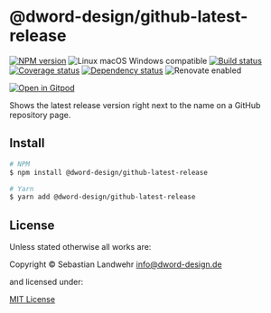 <!-- TITLE/ -->
# @dword-design/github-latest-release
<!-- /TITLE -->

<!-- BADGES/ -->
[![NPM version](https://img.shields.io/npm/v/@dword-design/github-latest-release.svg)](https://npmjs.org/package/@dword-design/github-latest-release)
![Linux macOS Windows compatible](https://img.shields.io/badge/os-linux%20%7C%C2%A0macos%20%7C%C2%A0windows-blue)
[![Build status](https://img.shields.io/github/workflow/status/dword-design/github-latest-release/build)](https://github.com/dword-design/github-latest-release/actions)
[![Coverage status](https://img.shields.io/coveralls/dword-design/github-latest-release)](https://coveralls.io/github/dword-design/github-latest-release)
[![Dependency status](https://img.shields.io/david/dword-design/github-latest-release)](https://david-dm.org/dword-design/github-latest-release)
![Renovate enabled](https://img.shields.io/badge/renovate-enabled-brightgreen)

[![Open in Gitpod](https://gitpod.io/button/open-in-gitpod.svg)](https://gitpod.io/#https://github.com/dword-design/github-latest-release)
<!-- /BADGES -->

<!-- DESCRIPTION/ -->
Shows the latest release version right next to the name on a GitHub repository page.
<!-- /DESCRIPTION -->

<!-- INSTALL/ -->
## Install

```bash
# NPM
$ npm install @dword-design/github-latest-release

# Yarn
$ yarn add @dword-design/github-latest-release
```
<!-- /INSTALL -->

<!-- LICENSE/ -->
## License

Unless stated otherwise all works are:

Copyright &copy; Sebastian Landwehr <info@dword-design.de>

and licensed under:

[MIT License](https://opensource.org/licenses/MIT)
<!-- /LICENSE -->
